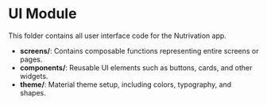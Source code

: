 # UI Module

This folder contains all user interface code for the Nutrivation app.

- **screens/**: Contains composable functions representing entire screens or pages.
- **components/**: Reusable UI elements such as buttons, cards, and other widgets.
- **theme/**: Material theme setup, including colors, typography, and shapes.